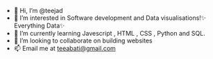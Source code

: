 - 👋 Hi, I’m @teejad
- 👀 I’m interested in Software development and Data visualisations!✨ Everything Data✨ 
- 🌱 I’m currently learning Javescript , HTML , CSS , Python and SQL. 
- 💞️ I’m looking to collaborate on building websites 
- 📫 Email me at teeabati@gmail.com 

<!---
teejad/teejad is a ✨ special ✨ repository because its `README.md` (this file) appears on your GitHub profile.
You can click the Preview link to take a look at your changes.
--->
